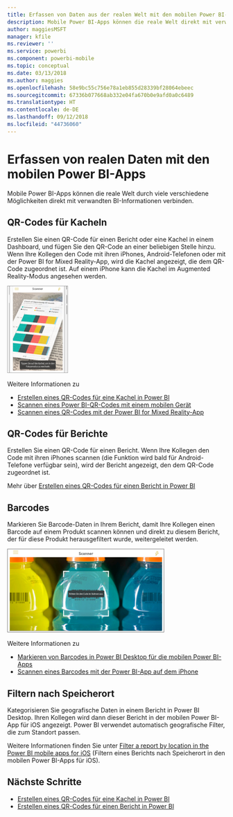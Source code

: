 ```yaml
---
title: Erfassen von Daten aus der realen Welt mit den mobilen Power BI-Apps
description: Mobile Power BI-Apps können die reale Welt direkt mit verwandten BI-Informationen verbinden – es ist keine Suche erforderlich.
author: maggiesMSFT
manager: kfile
ms.reviewer: ''
ms.service: powerbi
ms.component: powerbi-mobile
ms.topic: conceptual
ms.date: 03/13/2018
ms.author: maggies
ms.openlocfilehash: 58e9bc55c756e78a1eb855d28339bf28064ebeec
ms.sourcegitcommit: 67336b077668ab332e04fa670b0e9afd0a0c6489
ms.translationtype: HT
ms.contentlocale: de-DE
ms.lasthandoff: 09/12/2018
ms.locfileid: "44736060"
---
```

# <a name="get-data-from-the-real-world-with-the-power-bi-mobile-apps"></a>Erfassen von realen Daten mit den mobilen Power BI-Apps
Mobile Power BI-Apps können die reale Welt durch viele verschiedene Möglichkeiten direkt mit verwandten BI-Informationen verbinden. 

## <a name="qr-codes-for-tiles"></a>QR-Codes für Kacheln
Erstellen Sie einen QR-Code für einen Bericht oder eine Kachel in einem Dashboard, und fügen Sie den QR-Code an einer beliebigen Stelle hinzu. Wenn Ihre Kollegen den Code mit ihren iPhones, Android-Telefonen oder mit der Power BI for Mixed Reality-App, wird die Kachel angezeigt, die dem QR-Code zugeordnet ist. Auf einem iPhone kann die Kachel im Augmented Reality-Modus angesehen werden.

![QR-Code](./media/mobile-apps-data-in-real-world-context/power-bi-ios-qr-ar-scanner-small.png)

Weitere Informationen zu

* [Erstellen eines QR-Codes für eine Kachel in Power BI](../../service-create-qr-code-for-tile.md)
* [Scannen eines Power BI-QR-Codes mit einem mobilen Gerät](mobile-apps-qr-code.md)
* [Scannen eines QR-Codes mit der Power BI for Mixed Reality-App](mobile-mixed-reality-app.md#scan-a-report-qr-code-in-holographic-view)

## <a name="qr-codes-for-reports"></a>QR-Codes für Berichte
Erstellen Sie einen QR-Code für einen Bericht.  Wenn Ihre Kollegen den Code mit ihren iPhones scannen (die Funktion wird bald für Android-Telefone verfügbar sein), wird der Bericht angezeigt, den dem QR-Code zugeordnet ist. 

Mehr über [Erstellen eines QR-Codes für einen Bericht in Power BI](../../service-create-qr-code-for-report.md)

## <a name="barcodes"></a>Barcodes
Markieren Sie Barcode-Daten in Ihrem Bericht, damit Ihre Kollegen einen Barcode auf einem Produkt scannen können und direkt zu diesem Bericht, der für diese Produkt herausgefiltert wurde, weitergeleitet werden.

![Barcode](./media/mobile-apps-data-in-real-world-context/power-bi-barcode-scanner.png)

Weitere Informationen zu

* [Markieren von Barcodes in Power BI Desktop für die mobilen Power BI-Apps](../../desktop-mobile-barcodes.md)
* [Scannen eines Barcodes mit der Power BI-App auf dem iPhone](mobile-apps-scan-barcode-iphone.md)

## <a name="filter-by-location"></a>Filtern nach Speicherort
Kategorisieren Sie geografische Daten in einem Bericht in Power BI Desktop. Ihren Kollegen wird dann dieser Bericht in der mobilen Power BI-App für iOS angezeigt. Power BI verwendet automatisch geografische Filter, die zum Standort passen.

Weitere Informationen finden Sie unter [Filter a report by location in the Power BI mobile apps for iOS](mobile-apps-geographic-filtering.md) (Filtern eines Berichts nach Speicherort in den mobilen Power BI-Apps für iOS).

## <a name="next-steps"></a>Nächste Schritte
* [Erstellen eines QR-Codes für eine Kachel in Power BI](../../service-create-qr-code-for-tile.md)
* [Erstellen eines QR-Codes für einen Bericht in Power BI](../../service-create-qr-code-for-report.md)


